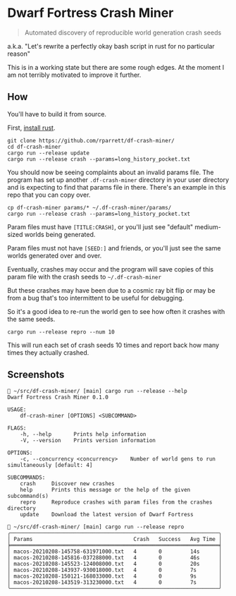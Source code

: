 # Dwarf Fortress Crash Miner
> Automated discovery of reproducible world generation crash seeds

a.k.a. "Let's rewrite a perfectly okay bash script in rust for no particular reason"

This is in a working state but there are some rough edges. At the moment I am not terribly motivated to improve it further.

## How

You'll have to build it from source.

First, [install rust](https://www.rust-lang.org/tools/install).

```
git clone https://github.com/rparrett/df-crash-miner/
cd df-crash-miner
cargo run --release update
cargo run --release crash --params=long_history_pocket.txt
```

You should now be seeing complaints about an invalid params file. The program has set up another `.df-crash-miner` directory in your user directory and is expecting to find that params file in there. There's an example in this repo that you can copy over.

```
cp df-crash-miner params/* ~/.df-crash-miner/params/
cargo run --release crash --params=long_history_pocket.txt
```

Param files must have `[TITLE:CRASH]`, or you'll just see "default" medium-sized worlds being generated.

Param files must not have `[SEED:]` and friends, or you'll just see the same worlds generated over and over.

Eventually, crashes may occur and the program will save copies of this param file with the crash seeds to `~/.df-crash-miner`

But these crashes may have been due to a cosmic ray bit flip or may be from a bug that's too intermittent to be useful for debugging.

So it's a good idea to re-run the world gen to see how often it crashes with the same seeds.

```
cargo run --release repro --num 10
```

This will run each set of crash seeds 10 times and report back how many times they actually crashed.

## Screenshots

```
 ~/src/df-crash-miner/ [main] cargo run --release --help
Dwarf Fortress Crash Miner 0.1.0

USAGE:
    df-crash-miner [OPTIONS] <SUBCOMMAND>

FLAGS:
    -h, --help       Prints help information
    -V, --version    Prints version information

OPTIONS:
    -c, --concurrency <concurrency>    Number of world gens to run simultaneously [default: 4]

SUBCOMMANDS:
    crash     Discover new crashes
    help      Prints this message or the help of the given subcommand(s)
    repro     Reproduce crashes with param files from the crashes directory
    update    Download the latest version of Dwarf Fortress
```

```
 ~/src/df-crash-miner/ [main] cargo run --release repro
╭──────────────────────────────────────────────────────────────────╮
│ Params                                Crash   Success   Avg Time │
╞══════════════════════════════════════════════════════════════════╡
│ macos-20210208-145758-631971000.txt   4       0         14s      │
│ macos-20210208-145816-037288000.txt   4       0         46s      │
│ macos-20210208-145523-124008000.txt   4       0         20s      │
│ macos-20210208-143937-930018000.txt   4       0         7s       │
│ macos-20210208-150121-168033000.txt   4       0         9s       │
│ macos-20210208-143519-313230000.txt   4       0         7s       │
╰──────────────────────────────────────────────────────────────────╯
```
